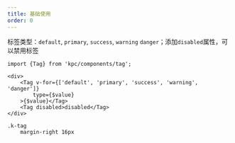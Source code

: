 ```yaml
---
title: 基础使用
order: 0
---
```


标签类型：`default`, `primary`, `success`, `warning` `danger`；添加`disabled`属性，可以禁用标签

```vdt
import {Tag} from 'kpc/components/tag';

<div>
    <Tag v-for={['default', 'primary', 'success', 'warning', 'danger']}
        type={$value}
    >{$value}</Tag>
    <Tag disabled>disabled</Tag>
</div>
```

```styl
.k-tag
    margin-right 16px
```

